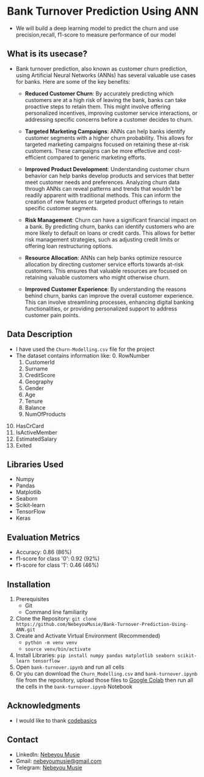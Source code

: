 # Bank Turnover Prediction Using ANN
- We will build a deep learning model to predict the churn and use precision,recall, f1-score to measure performance of our model

## What is its usecase?
- Bank turnover prediction, also known as customer churn prediction,  using Artificial Neural Networks (ANNs) has several valuable use cases for banks. Here are some of the key benefits:

    - **Reduced Customer Churn**: By accurately predicting which customers are at a high risk of leaving the bank,  banks can take proactive steps to retain them. This might involve offering personalized incentives, improving customer service interactions, or addressing specific concerns before a customer decides to churn.

    - **Targeted Marketing Campaigns**: ANNs can help banks identify customer segments with a higher churn probability. This allows for targeted marketing campaigns focused on retaining these at-risk customers.  These campaigns can be more effective and cost-efficient compared to generic marketing efforts.

    - **Improved Product Development**:  Understanding customer churn behavior can help banks develop products and services that better meet customer needs and preferences.  Analyzing churn data through ANNs can reveal patterns and trends that wouldn't be readily apparent with traditional methods. This can inform the creation of new features or targeted product offerings to retain specific customer segments.

    - **Risk Management**:  Churn can have a significant financial impact on a bank. By predicting churn, banks can identify customers who are more likely to default on loans or credit cards. This allows for better risk management strategies, such as adjusting credit limits or offering loan restructuring options.

    - **Resource Allocation**:  ANNs can help banks optimize resource allocation by directing customer service efforts towards at-risk customers. This ensures that valuable resources are focused on retaining valuable customers who might otherwise churn.

    - **Improved Customer Experience**:  By understanding the reasons behind churn, banks can improve the overall customer experience. This can involve streamlining processes, enhancing digital banking functionalities, or providing personalized support to address customer pain points.

## Data Description
 - I have used the `Churn-Modelling.csv` file for the project
 - The dataset contains information like:
   0. RowNumber         
   1. CustomerId        
   2. Surname         
   3. CreditScore       
   4. Geography       
   5. Gender          
   6. Age               
   7. Tenure            
   8. Balance          
   9. NumOfProducts     
  10. HasCrCard         
  11. IsActiveMember    
  12. EstimatedSalary  
  13. Exited   


## Libraries Used
 - Numpy
 - Pandas
 - Matplotlib
 - Seaborn
 - Scikit-learn
 - TensorFlow
 - Keras

## Evaluation Metrics
 - Accuracy: 0.86  (86%)
 - f1-score for class '0': 0.92 (92%)
 - f1-score for class '1': 0.46 (46%)

## Installation
 1. Prerequisites
    - Git
    - Command line familiarity
 2. Clone the Repository: `git clone https://github.com/NebeyouMusie/Bank-Turnover-Prediction-Using-ANN.git`
 3. Create and Activate Virtual Environment (Recommended)
    - `python -m venv venv`
    - `source venv/bin/activate`
 4. Install Libraries: `pip install numpy pandas matplotlib seaborn scikit-learn tensorflow`
 5. Open `bank-turnover.ipynb` and run all cells
 6. Or you can download the `Churn_Modelling.csv` and `bank-turnover.ipynb` file from the repository, upload those files to [Google Colab](https://colab.research.google.com/) then run all the cells in the `bank-turnover.ipynb` Notebook

## Acknowledgments
 - I would like to thank [codebasics](https://youtube.com/@codebasics?si=S9xKOK9Hztsu2-Oi)

## Contact
 - LinkedIn: [Nebeyou Musie](https://www.linkedin.com/in/nebeyou-musie)
 - Gmail: nebeyoumusie@gmail.com
 - Telegram: [Nebeyou Musie](https://t.me/NebeyouMusie)
    

